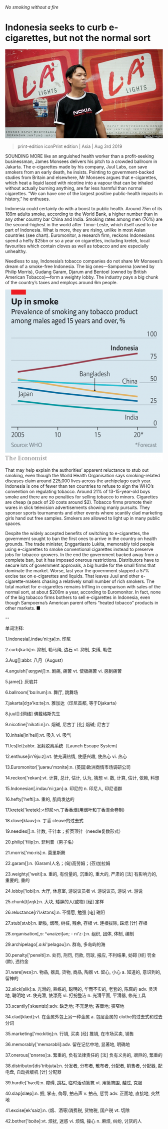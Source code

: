 ###### No smoking without a fire

# Indonesia seeks to curb e-cigarettes, but not the normal sort 

![image](images/20190803_ASP501.jpg) 

> print-edition iconPrint edition | Asia | Aug 3rd 2019 

SOUNDING MORE like an anguished health worker than a profit-seeking businessman, James Monsees delivers his pitch to a crowded ballroom in Jakarta. The e-cigarettes made by his company, Juul Labs, can save smokers from an early death, he insists. Pointing to government-backed studies from Britain and elsewhere, Mr Monsees argues that e-cigarettes, which heat a liquid laced with nicotine into a vapour that can be inhaled without actually burning anything, are far less harmful than normal cigarettes. “We can have one of the largest positive public-health impacts in history,” he enthuses. 

Indonesia could certainly do with a boost to public health. Around 75m of its 189m adults smoke, according to the World Bank, a higher number than in any other country bar China and India. Smoking rates among men (76%) are the second-highest in the world after Timor-Leste, which itself used to be part of Indonesia. What is more, they are rising, unlike in most Asian countries (see chart). Euromonitor, a research firm, reckons Indonesians spend a hefty $25bn or so a year on cigarettes, including kretek, local favourites which contain cloves as well as tobacco and are especially unhealthy. 

Needless to say, Indonesia’s tobacco companies do not share Mr Monsees’s dream of a smoke-free Indonesia. The big ones—Sampoerna (owned by Philip Morris), Gudang Garam, Djarum and Bentoel (owned by British American Tobacco)—form a weighty lobby. The industry pays a big chunk of the country’s taxes and employs around 6m people. 

![image](images/20190803_ASC905.png) 

That may help explain the authorities’ apparent reluctance to stub out smoking, even though the World Health Organisation says smoking-related diseases claim around 225,000 lives across the archipelago each year. Indonesia is one of fewer than ten countries to refuse to sign the WHO’s convention on regulating tobacco. Around 21% of 13-15-year-old boys smoke and there are no penalties for selling tobacco to minors. Cigarettes are cheap (a pack of 20 costs around $2). Tobacco firms promote their wares in slick television advertisements showing manly pursuits. They sponsor sports tournaments and other events where scantily clad marketing girls hand out free samples. Smokers are allowed to light up in many public spaces. 

Despite the widely accepted benefits of switching to e-cigarettes, the government sought to ban the first ones to arrive in the country on health grounds. The trade minister, Enggartiasto Lukita, memorably told people using e-cigarettes to smoke conventional cigarettes instead to preserve jobs for tobacco-growers. In the end the government backed away from a complete ban, but it has imposed onerous restrictions. Distributors have to secure lots of government approvals, a big hurdle for the small firms that dominate the market. Worse, last year the government slapped a 57% excise tax on e-cigarettes and liquids. That leaves Juul and other e-cigarette-makers chasing a relatively small number of rich smokers. The total market for e-cigarettes remains trifling in comparison with sales of the normal sort, at about $200m a year, according to Euromonitor. In fact, none of the big tobacco firms bothers to sell e-cigarettes in Indonesia, even though Sampoerna’s American parent offers “heated tobacco” products in other markets. ■ 

-- 

 单词注释:

1.Indonesia[.indәu'ni:ʒә]:n. 印尼 

2.curb[kә:b]:n. 抑制, 勒马绳, 边石 vt. 抑制, 束缚, 勒住 

3.Aug[]:abbr. 八月（August） 

4.anguish['æŋgwiʃ]:n. 剧痛, 痛苦 vt. 使极痛苦 vi. 感到痛苦 

5.jame[]: 灰岩井 

6.ballroom['bɒ:lrum]:n. 舞厅, 跳舞场 

7.jakarta[dʒә'kɑ:tә]:n. 雅加达（印尼首都, 等于Djakarta） 

8.juul[]:[网络] 佛戴格斯先生 

9.nicotine['nikәti:n]:n. 烟碱, 尼古丁 [化] 烟碱; 尼古丁 

10.inhale[in'heil]:vt. 吸入 vi. 吸气 

11.les[lei]:abbr. 发射脱离系统（Launch Escape System） 

12.enthuse[in'θju:z]:vt. 使充满热情, 使感兴趣, 使热心 vi. 热心 

13.Euromonitor['juərəu'mɔnitə]:n. (英国)欧洲商情市场调研公司 

14.reckon['rekәn]:vt. 计算, 总计, 估计, 认为, 猜想 vi. 数, 计算, 估计, 依赖, 料想 

15.Indonesian[.indәu'ni:ʒәn]:a. 印尼的 n. 印尼人, 印尼语群 

16.hefty['hefti]:a. 重的, 肌肉发达的 

17.kretek['kretek]:<印尼>n.丁香香烟(用烟叶和丁香混合卷制) 

18.clove[klәuv]:n. 丁香 cleave的过去式 

19.needles[]:n. 针数, 千针本；折页顶针（needle复数形式） 

20.philip['filip]:n. 菲利普（男子名） 

21.morris['mɒ:ris]:n. 莫里斯舞 

22.garam[]:n. (Garam)人名；(匈)高劳姆；(芬)加拉姆 

23.weighty['weiti]:a. 重的, 有份量的, 沉重的, 重大的, 严肃的 [法] 有影响力的, 重要的, 重的 

24.lobby['lɒbi]:n. 大厅, 休息室, 游说议员者 vi. 游说议员, 游说 vt. 游说 

25.chunk[tʃʌŋk]:n. 大块, 矮胖的人(或物) [经] 定样 

26.reluctance[ri'lʌktәns]:n. 不情愿, 勉强 [电] 磁阻 

27.stub[stʌb]:n. 断肢, 烟蒂, 树桩, 残余, 存根 vt. 连根拔除, 踩熄 [计] 存根 

28.organisation[,ɔ: ^әnaizeiʃən; - ni'z-]:n. 组织, 团体, 体制, 编制 

29.archipelago[.ɑ:ki'pelәgәu]:n. 群岛, 多岛屿的海 

30.penalty['penәlti]:n. 处罚, 刑罚, 罚款, 罚球, 报应, 不利结果, 妨碍 [经] 罚金(款), 违约金 

31.ware[wєә]:n. 物品, 器具, 货物, 商品, 陶器 vt. 留心, 小心 a. 知道的, 意识到的, 留神的 

32.slick[slik]:a. 光滑的, 熟练的, 聪明的, 华而不实的, 老套的, 陈腐的 adv. 灵活地, 聪明地 vt. 使光滑, 使漂亮 vi. 打扮整洁 n. 光滑平面, 平滑器, 修光工具 

33.scantily[ˈskæntɪlɪ]:adv. 缺乏地; 不充足地; 吝啬地; 狭窄地 

34.clad[klæd]:vt. 在金属外包上另一种金属 a. 包层金属的 clothe的过去式和过去分词 

35.marketing['mɑ:kitiŋ]:n. 行销, 买卖 [经] 推销, 在市场买卖, 销售 

36.memorably['memәrәbli]:adv. 留在记忆中地, 显著地, 明确地 

37.onerous['ɒnәrәs]:a. 繁重的, 负有法律责任的 [法] 负有义务的, 艰巨的, 繁重的 

38.distributor[dis'tribjutә]:n. 分发者, 分布者, 散布者, 分配者, 销售者, 分配器, 配电盘, 自动拆版机 [计] 分配器 

39.hurdle['hә:dl]:n. 障碍, 跳栏, 临时活动篱笆 vt. 用篱笆围, 越过, 克服 

40.slap[slæp]:n. 掴, 掌击, 侮辱, 拍击声 v. 拍击, 惩罚 adv. 正面地, 直接地, 突然地 

41.excise[ek'saiz]:n. (烟、酒等)消费税, 货物税, 国产税 vt. 切除 

42.bother['bɒðә]:vt. 烦扰, 迷惑 vi. 烦恼, 操心 n. 麻烦, 纠纷, 讨厌的人 

